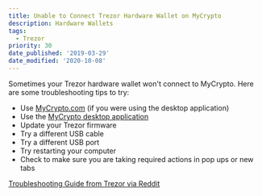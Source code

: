```yaml
---
title: Unable to Connect Trezor Hardware Wallet on MyCrypto
description: Hardware Wallets
tags:
  - Trezor
priority: 30
date_published: '2019-03-29'
date_modified: '2020-10-08'
---
```


Sometimes your Trezor hardware wallet won't connect to MyCrypto. Here are some troubleshooting tips to try:

- Use [MyCrypto.com](https://mycrypto.com/) (if you were using the desktop application)
- Use the [MyCrypto desktop application](https://download.mycrypto.com/)
- Update your Trezor firmware
- Try a different USB cable
- Try a different USB port
- Try restarting your computer
- Check to make sure you are taking required actions in pop ups or new tabs

[Troubleshooting Guide from Trezor via Reddit](https://www.reddit.com/r/TREZOR/comments/bcdv79/trezor_troubleshooting_guide/)
